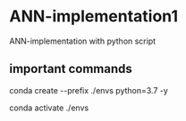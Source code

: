 # ANN-implementation1
ANN-implementation with python script



## important commands

conda create --prefix ./envs python=3.7 -y

conda activate ./envs